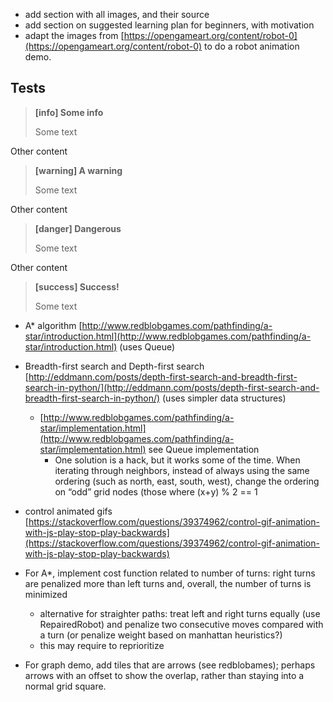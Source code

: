 * add section with all images, and their source
* add section on suggested learning  plan for beginners, with motivation
* adapt the images from [https://opengameart.org/content/robot-0](https://opengameart.org/content/robot-0) to do a robot animation demo.

## Tests

> **\[info\] Some info**
>
> Some text

Other content

> **\[warning\] A warning**
>
> Some text

Other content

> **\[danger\] Dangerous**
>
> Some text

Other content

> **\[success\] Success!**
>
> Some text

* A\* algorithm [http://www.redblobgames.com/pathfinding/a-star/introduction.html](http://www.redblobgames.com/pathfinding/a-star/introduction.html) \(uses Queue\)
* Breadth-first search and Depth-first search [http://eddmann.com/posts/depth-first-search-and-breadth-first-search-in-python/](http://eddmann.com/posts/depth-first-search-and-breadth-first-search-in-python/) \(uses simpler data structures\)
  * [http://www.redblobgames.com/pathfinding/a-star/implementation.html](http://www.redblobgames.com/pathfinding/a-star/implementation.html) see Queue implementation
    * One solution is a hack, but it works some of the time. When iterating through neighbors, instead of always using the same ordering \(such as north, east, south, west\), change the ordering on “odd” grid nodes \(those where \(x+y\) % 2 == 1
* control animated gifs [https://stackoverflow.com/questions/39374962/control-gif-animation-with-js-play-stop-play-backwards](https://stackoverflow.com/questions/39374962/control-gif-animation-with-js-play-stop-play-backwards)

* For A\*, implement cost function related to number of turns: right turns are penalized more than left turns and, overall, the number of turns is minimized

  * alternative for straighter paths: treat left and right turns equally \(use RepairedRobot\) and penalize two consecutive moves compared with a turn \(or penalize weight based on manhattan heuristics?\)
  * this may require to reprioritize

* For graph demo, add tiles that are arrows \(see redblobames\); perhaps arrows with an offset to show the overlap, rather than staying into a normal grid square.




